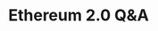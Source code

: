 ---
devconNum: 5
title: "Ethereum 2.0 Q&A"
featured: false
description: N/A
speakers: N/A
bios: N/A
url: "https://www.youtube.com/embed/fXoSiHurJBg"
day: "Day 1"
room: Convention
type: Panel
category: research
---